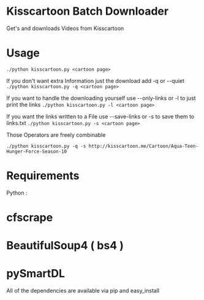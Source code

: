 # Kisscartoon Batch Downloader

Get's and downloads Videos from Kisscartoon

# Usage


```./python kisscartoon.py <cartoon page> ```

If you don't want extra Information just the download add -q or --quiet
```./python kisscartoon.py -q <cartoon page> ```

If you want to handle the downloading yourself use --only-links or -l to just print the links
```./python kisscartoon.py -l <cartoon page> ```

If you want the links written to a File use --save-links or -s to save them to links.txt
```./python kisscartoon.py -s <cartoon page> ```

Those Operators are freely combinable


```./python kisscartoon.py -q -s http://kisscartoon.me/Cartoon/Aqua-Teen-Hunger-Force-Season-10```

# Requirements

Python :
# cfscrape
# BeautifulSoup4 ( bs4 )
# pySmartDL

All of the dependencies are available via pip and easy_install


 


